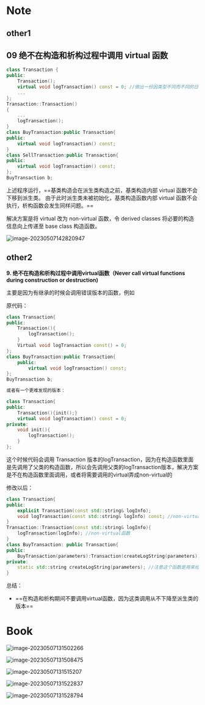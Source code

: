 # Note

## other1

## 09 绝不在构造和析构过程中调用 virtual 函数

```cpp
class Transaction {
public:
	Transaction();
	virtual void logTransaction() const = 0; //做出一份因类型不同而不同的日志记录
	...
};
Transaction::Transaction()
{
	...
	logTransaction();
}
class BuyTransaction:public Transaction{
public:
	virtual void logTransaction() const;
}
class SellTransaction:public Transaction{
public:
	virtual void logTransaction() const;
};
BuyTransaction b;
```

上述程序运行，==基类构造会在派生类构造之前，基类构造内部 virtual 函数不会下移到派生类。
由于此时派生类未被初始化，基类构造函数内部 virtual 函数不会执行，析构函数会发生同样问题。==

解决方案是将 virtual 改为 non-virtual 函数，令 derived classes 将必要的构造信息向上传递至 base class 构造函数。

![image-20230507142820947](image/image-20230507142820947.png)

## other2

**9. 绝不在构造和析构过程中调用virtual函数（Never call virtual functions during construction or destruction)**

主要是因为有继承的时候会调用错误版本的函数，例如

原代码：

```cpp
class Transaction{
public:
    Transaction(){
        logTransaction();
    }
    Virtual void logTransaction const() = 0;
};
class BuyTransaction:public Transaction{
    public:
        virtual void logTransaction() const;
};
BuyTransaction b;

或者有一个更难发现的版本：

class Transaction{
public:
    Transaction(){init();}
    virtual void logTransaction() const = 0;
private:
    void init(){
        logTransaction();
    }
};
```



这个时候代码会调用 Transaction 版本的logTransaction，因为在构造函数里面是先调用了父类的构造函数，所以会先调用父类的logTransaction版本，解决方案是不在构造函数里面调用，或者将需要调用的virtual弄成non-virtual的

修改以后：

```cpp
class Transaction{
public:
    explicit Transaction(const std::string& logInfo);
    void logTransaction(const std::string& logInfo) const; //non-virtual 函数
}
Transaction::Transaction(const std::string& logInfo){
    logTransaction(logInfo); //non-virtual函数
}
class BuyTransaction: public Transaction{
public:
    BuyTransaction(parameters):Transaction(createLogString(parameters)){...} //将log信息传递给base class 构造函数
private:
    static std::string createLogString(parameters); //注意这个函数是用来给上面那个函数初始化数据的，这个辅助函数的方法
}
```

总结：

+ ==在构造和析构期间不要调用virtual函数，因为这类调用从不下降至派生类的版本==

# Book

![image-20230507131502266](image/image-20230507131502266.png)

![image-20230507131508475](image/image-20230507131508475.png)

![image-20230507131515207](image/image-20230507131515207.png)

![image-20230507131522837](image/image-20230507131522837.png)

![image-20230507131528794](image/image-20230507131528794.png)